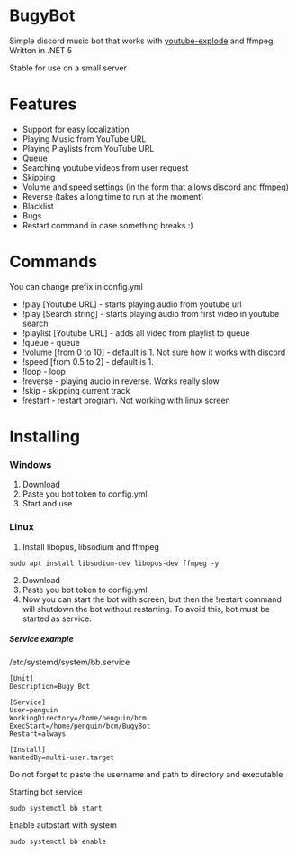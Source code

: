 # BugyBot
Simple discord music bot that works with [youtube-explode](https://github.com/Tyrrrz/YoutubeExplode) and ffmpeg. Written in .NET 5

Stable for use on a small server

# Features
* Support for easy localization
* Playing Music from YouTube URL
* Playing Playlists from YouTube URL
* Queue
* Searching youtube videos from user request
* Skipping
* Volume and speed settings (in the form that allows discord and ffmpeg)
* Reverse (takes a long time to run at the moment)
* Blacklist
* Bugs
* Restart command in case something breaks :)

# Commands
You can change prefix in config.yml
* !play [Youtube URL] - starts playing audio from youtube url
* !play [Search string] - starts playing audio from first video in youtube search
* !playlist [Youtube URL] - adds all video from playlist to queue
* !queue - queue
* !volume [from 0 to 10] - default is 1. Not sure how it works with discord
* !speed [from 0.5 to 2] - default is 1. 
* !loop - loop
* !reverse - playing audio in reverse. Works really slow
* !skip - skipping current track
* !restart - restart program. Not working with linux screen

# Installing
### Windows
1. Download
2. Paste you bot token to config.yml
3. Start and use

### Linux
1. Install libopus, libsodium and ffmpeg
```
sudo apt install libsodium-dev libopus-dev ffmpeg -y
```
2. Download
3. Paste you bot token to config.yml
4. Now you can start the bot with screen, but then the !restart command will shutdown the bot without restarting.
To avoid this, bot must be started as service.

##### Service example
/etc/systemd/system/bb.service
```
[Unit]
Description=Bugy Bot

[Service]
User=penguin
WorkingDirectory=/home/penguin/bcm
ExecStart=/home/penguin/bcm/BugyBot
Restart=always

[Install]
WantedBy=multi-user.target
```
Do not forget to paste the username and path to directory and executable

Starting bot service
```
sudo systemctl bb start
```
Enable autostart with system
```
sudo systemctl bb enable
```
